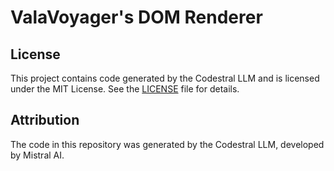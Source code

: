 # ValaVoyager's DOM Renderer

## License
This project contains code generated by the Codestral LLM and is licensed under the MIT License. See the [LICENSE](LICENSE) file for details.

## Attribution
The code in this repository was generated by the Codestral LLM, developed by Mistral AI.
